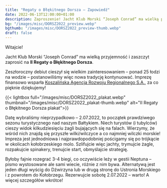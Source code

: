 ```yaml
---
title: "Regaty o Błękitnego Dorsza – Zapowiedź"
date: 2022-06-13T12:00:00+01:00
description: Zaproszenie! Jacht Klub Morski “Joseph Conrad” ma wielką przyjemność i zaszczyt zaprosić na II Regaty o Błękitnego Dorsza, które odbędą się 2.07.2020.
bg: "/images/misc/DORSZ2022_preview.webp"
bgthumb: "/images/misc/DORSZ2022_preview-thumb.webp"
draft: false
---
```


Witajcie!

Jacht Klub Morski “Joseph Conrad” ma wielką przyjemność i zaszczyt zaprosić na **II Regaty o Błękitnego Dorsza**.

Zeszłoroczny debiut cieszył się wielkim zainteresowaniem – ponad 25 łodzi na wodzie – postanowiliśmy więc nowa tradycję kontynuować. Imprezę finansowo wsparła [Koszalińska Agencja Rozwoju Regionalnego S.A.](https://karrsa.eu/), za co pięknie dziękujemy!

{{< lightbox full="/images/misc/DORSZ2022_plakat.webp" thumbnail="/images/misc/DORSZ2022_plakat-thumb.webp" alt="II Regaty o Błękitnego Dorsza plakat">}}

Datę wybraliśmy nieprzypadkowo – 2.07.2022, to początek prawdziwego sezonu turystycznego nad naszym Bałtykiem. Niech turystów (i tubylców) cieszy widok kilkudziesięciu żagli bujających się na falach. Wierzymy, że wśród nich znajdą się przyszłe wilki/wilczyce a co najmniej wilczki morskie! Impreza jest jednodniowa i najprawdopodobniej pościgamy się po trójkącie w okolicach kołobrzeskiego molo. Szlifujcie więc jachty, trymujcie żagle, rozpakujcie spinakery, trenujcie start, obmyślajcie strategię.

Byłoby fajnie rozegrać 3-4 biegi, co oczywiście leży w gestii Neptuna – pismo wystosowane ale sami wiecie, różnie z nim bywa. Alternatywą jest jeden długi wyścig do Dźwirzyna lub w drugą stronę do Ustronia Morskiego i z powrotem do Kołobrzegu. Rezerwujcie sobotę 2.07.2022 – warto! A więcej szczegółów wkrótce!